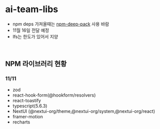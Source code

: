 # ai-team-libs
- npm deps 가져올때는 [npm-deep-pack](https://www.npmjs.com/package/@tar-erpedia/deep-pack) 사용 바람
- 11월 16일 전달 예정
- lfs는 한도가 있어서 지양

<br/>

## NPM 라이브러리 현황

### 11/11
- zod
- react-hook-form(@hookform/resolvers)
- react-toastify
- typescript(5.6.3)
- NextUI (@nextui-org/theme,@nextui-org/system,@nextui-org/react)
- framer-motion
- recharts